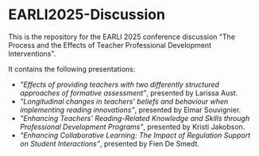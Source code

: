 # EARLI2025-Discussion

This is the repository for the EARLI 2025 conference discussion "The Process and the Effects of Teacher Professional Development Interventions".

It contains the following presentations:

-   *"Effects of providing teachers with two differently structured approaches of formative assessment”*, presented by Larissa Aust.
-   *"Longitudinal changes in teachers’ beliefs and behaviour when implementing reading innovations”*, presented by Elmar Souvignier.
-   *"Enhancing Teachers’ Reading-Related Knowledge and Skills through Professional Development Programs”*, presented by Kristi Jakobson.
-   *"Enhancing Collaborative Learning: The Impact of Regulation Support on Student Interactions”*, presented by Fien De Smedt.